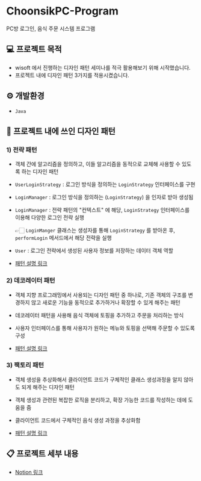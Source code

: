 # ChoonsikPC-Program
PC방 로그인, 음식 주문 시스템 프로그램

## 💻 프로젝트 목적
- wisoft 에서 진행하는 디자인 패턴 세미나를 적극 활용해보기 위해 시작했습니다.
- 프로젝트 내에 디자인 패턴 3가지를 적용시켰습니다.

## ⚙️ 개발환경
- `Java`

## 🎨 프로젝트 내에 쓰인 디자인 패턴
### 1) 전략 패턴
- 객체 간에 알고리즘을 정의하고, 이들 알고리즘을 동적으로 교체해 사용할 수 있도록 하는 디자인 패턴
- `UserLoginStrategy` : 로그인 방식을 정의하는 `LoginStrategy` 인터페이스를 구현
- `LoginManager` : 로그인 방식을 정의하는 (`LoginStrategy`) 을 인자로 받아 생성됨
- `LoginManager` : 전략 패턴의 "컨텍스트" 에 해당, `LoginStrategy` 인터페이스를 이용해 다양한 로그인 전략 실행 

  👉🏻 `LoginManger` 클래스는 생성자를 통해 `LoginStrategy` 를 받아온 후, `performLogin` 메서드에서 해당 전략을 실행
- `User` : 로그인 전략에서 생성된 사용자 정보를 저장하는 데이터 객체 역할


- [패턴 설명 링크](https://leeseoyun.notion.site/Chapter-01-f521be5dbff445eba730499e3ab17a1d?pvs=4)

### 2) 데코레이터 패턴
- 객체 지향 프로그래밍에서 사용되는 디자인 패턴 중 하나로, 기존 객체의 구조를 변경하지 않고 새로운 기능을 동적으로 추가하거나 확장할 수 있게 해주는 패턴
- 데코레이터 패턴을 사용해 음식 객체에 토핑을 추가하고 주문을 처리하는 방식
- 사용자 인터페이스를 통해 사용자가 원하는 메뉴와 토핑을 선택해 주문할 수 있도록 구성


- [패턴 설명 링크](https://leeseoyun.notion.site/Chapter-03-98b38aa1528c431ca71c70d32d7018e8?pvs=4)

### 3) 팩토리 패턴
- 객체 생성을 추상화해서 클라이언트 코드가 구체적인 클래스 생성과정을 알지 않아도 되게 해주는 디자인 패턴
- 객체 생성과 관련된 복잡한 로직을 분리하고, 확장 가능한 코드를 작성하는 데에 도움을 줌
- 클라이언트 코드에서 구체적인 음식 생성 과정을 추상화함


- [패턴 설명 링크](https://leeseoyun.notion.site/Chapter-04-718e6784b5054a7ebeb52f2e0a4650ad?pvs=4)


## 📋 프로젝트 세부 내용
- [Notion 링크](https://leeseoyun.notion.site/Design-Pattern-Project-77411aa0a64346be9769cf37c7bd8e2b?pvs=4)